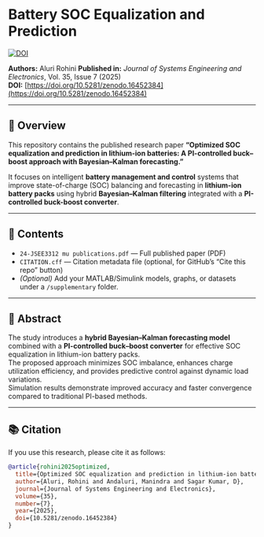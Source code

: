 # Battery SOC Equalization and Prediction

[![DOI](https://img.shields.io/badge/DOI-10.5281%2Fzenodo.16452384-blue)](https://doi.org/10.5281/zenodo.16452384)

**Authors:** Aluri Rohini 
**Published in:** *Journal of Systems Engineering and Electronics*, Vol. 35, Issue 7 (2025)  
**DOI:** [https://doi.org/10.5281/zenodo.16452384](https://doi.org/10.5281/zenodo.16452384)

---

## 🧠 Overview
This repository contains the published research paper **“Optimized SOC equalization and prediction in lithium-ion batteries: A PI-controlled buck–boost approach with Bayesian–Kalman forecasting.”**  

It focuses on intelligent **battery management and control** systems that improve state-of-charge (SOC) balancing and forecasting in **lithium-ion battery packs** using hybrid **Bayesian–Kalman filtering** integrated with a **PI-controlled buck-boost converter**.

---

## 📄 Contents
- `24-JSEE3312 mu publications.pdf` — Full published paper (PDF)  
- `CITATION.cff` — Citation metadata file (optional, for GitHub’s “Cite this repo” button)  
- *(Optional)* Add your MATLAB/Simulink models, graphs, or datasets under a `/supplementary` folder.

---

## 🧩 Abstract
The study introduces a **hybrid Bayesian–Kalman forecasting model** combined with a **PI-controlled buck–boost converter** for effective SOC equalization in lithium-ion battery packs.  
The proposed approach minimizes SOC imbalance, enhances charge utilization efficiency, and provides predictive control against dynamic load variations.  
Simulation results demonstrate improved accuracy and faster convergence compared to traditional PI-based methods.

---

## 📚 Citation
If you use this research, please cite it as follows:

```bibtex
@article{rohini2025optimized,
  title={Optimized SOC equalization and prediction in lithium-ion batteries: A PI-controlled buck-boost approach with Bayesian-Kalman forecasting},
  author={Aluri, Rohini and Andaluri, Manindra and Sagar Kumar, D},
  journal={Journal of Systems Engineering and Electronics},
  volume={35},
  number={7},
  year={2025},
  doi={10.5281/zenodo.16452384}
}
